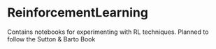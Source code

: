 # ReinforcementLearning
Contains notebooks for experimenting with RL techniques. Planned to follow the Sutton &amp; Barto Book
